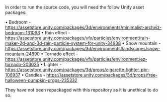 In order to run the source code, you will need the follow Unity asset packages:

•	Bedroom - https://assetstore.unity.com/packages/3d/environments/minimalist-archviz-bedroom-131093
•	Rain effect -  https://assetstore.unity.com/packages/vfx/particles/environment/rain-maker-2d-and-3d-rain-particle-system-for-unity-34938
•	Snow mountain - https://assetstore.unity.com/packages/3d/environments/landscapes/snow-mountain-24690
•	Tornado effect - https://assetstore.unity.com/packages/vfx/particles/environment/ez-tornado-203025
•	Lighter - https://assetstore.unity.com/packages/3d/props/cigarette-lighter-pbr-106937
•	Candles - https://assetstore.unity.com/packages/3d/props/free-halloween-pumpkin-props-235332

They have not been repackaged with this repository as it is unethical to do so.
